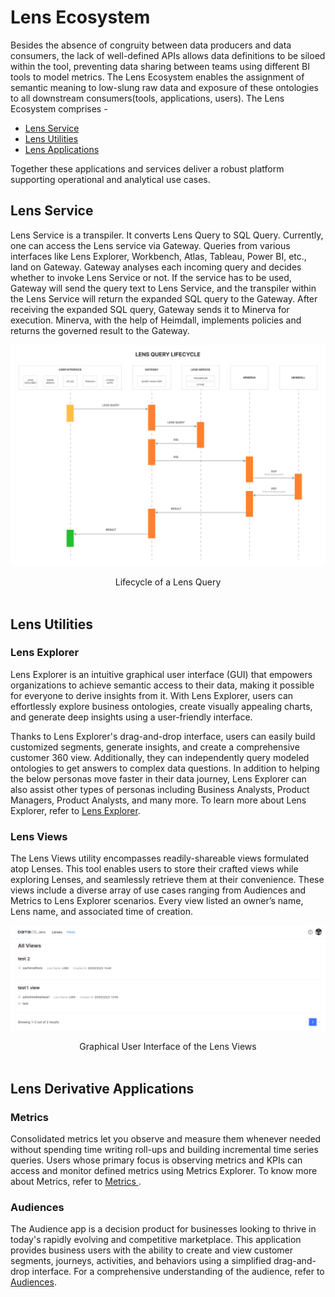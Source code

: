 # Lens Ecosystem

Besides the absence of congruity between data producers and data consumers, the lack of well-defined APIs allows data definitions to be siloed within the tool, preventing data sharing between teams using different BI tools to model metrics. The Lens Ecosystem enables the assignment of semantic meaning to low-slung raw data and exposure of these ontologies to all downstream consumers(tools, applications, users). The Lens Ecosystem comprises -

- [Lens Service](./Lens%20Ecosystem.md)
- [Lens Utilities](./Lens%20Ecosystem.md)
- [Lens Applications](./Lens%20Ecosystem.md)

Together these applications and services deliver a robust platform supporting operational and analytical use cases. 

## Lens Service

Lens Service is a transpiler. It converts Lens Query to SQL Query. Currently, one can access the Lens service via Gateway. Queries from various interfaces like Lens Explorer, Workbench, Atlas, Tableau, Power BI, etc., land on Gateway. Gateway analyses each incoming query and decides whether to invoke Lens Service or not. If the service has to be used, Gateway will send the query text to Lens Service, and the transpiler within the Lens Service will return the expanded SQL query to the Gateway. After receiving the expanded SQL query, Gateway sends it to Minerva for execution. Minerva, with the help of Heimdall, implements policies and returns the governed result to the Gateway.
 
<center>

![Lifecycle of a Lens Query](../Lens%20Query/Query_Lifecycle.png)

</center>

<figcaption align = "center">Lifecycle of a Lens Query</figcaption>
<br>

## Lens Utilities

### Lens Explorer

Lens Explorer is an intuitive graphical user interface (GUI) that empowers organizations to achieve semantic access to their data, making it possible for everyone to derive insights from it. With Lens Explorer, users can effortlessly explore business ontologies, create visually appealing charts, and generate deep insights using a user-friendly interface.

Thanks to Lens Explorer's drag-and-drop interface, users can easily build customized segments, generate insights, and create a comprehensive customer 360 view. Additionally, they can independently query modeled ontologies to get answers to complex data questions. In addition to helping the below personas move faster in their data journey, Lens Explorer can also assist other types of personas including Business Analysts, Product Managers, Product Analysts, and many more. To learn more about Lens Explorer, refer to
[Lens Explorer](./Lens%20Explorer/Lens%20Explorer.md).

### Lens Views

The Lens Views utility encompasses readily-shareable views formulated atop Lenses. This tool enables users to store their crafted views while exploring Lenses, and seamlessly retrieve them at their convenience. These views include a diverse array of use cases ranging from Audiences and Metrics to Lens Explorer scenarios. Every view listed an owner’s name, Lens name, and associated time of creation.
 
<center>

![Graphical User Interface of the Lens Views](./Untitled.png)

</center>

<figcaption align = "center">Graphical User Interface of the Lens Views</figcaption>
<br>

## Lens Derivative Applications

### Metrics

Consolidated metrics let you observe and measure them whenever needed without spending time writing roll-ups and building incremental time series queries. Users whose primary focus is observing metrics and KPIs can access and monitor defined metrics using Metrics Explorer. To know more about Metrics, refer to
[Metrics ](../Lens%20Ecosystem//Metrics.md).

### Audiences

The Audience app is a decision product for businesses looking to thrive in today's rapidly evolving and competitive marketplace. This application provides business users with the ability to create and view customer segments, journeys, activities, and behaviors using a simplified drag-and-drop interface. For a comprehensive understanding of the audience, refer to
[Audiences](../../Audiences/Audience%20UI//Audience%20UI.md).